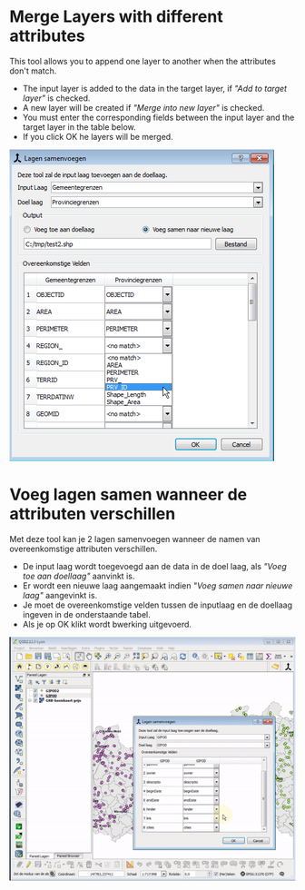 Merge Layers with different attributes 
====

This tool allows you to append one layer to another when the attributes don't match.

- The input layer is added to the data in the target layer, if *"Add to target layer"* is checked.
- A new layer will be created if *"Merge into new layer"* is checked.
- You must enter the corresponding fields between the input layer and the target layer in the table below.
- If you click OK he layers will be merged. 

![](images/Merge_Layers.png)

Voeg lagen samen wanneer de attributen verschillen
====

Met deze tool kan je 2 lagen samenvoegen wanneer de namen van overeenkomstige attributen verschillen.

- De input laag wordt toegevoegd aan de data in de doel laag, als *"Voeg toe aan doellaag"* aanvinkt is.
- Er wordt een nieuwe laag aangemaakt indien *"Voeg samen naar nieuwe laag"* aangevinkt is.
- Je moet de overeenkomstige velden tussen de inputlaag en de doellaag ingeven in de onderstaande tabel. 
- Als je op OK klikt wordt bwerking uitgevoerd. 

![](images/merge_Layers.gif)